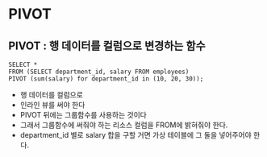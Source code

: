 # PIVOT

## PIVOT : 행 데이터를 컬럼으로 변경하는 함수

```text
SELECT * 
FROM (SELECT department_id, salary FROM employees) 
PIVOT (sum(salary) for department_id in (10, 20, 30));
```

* 행 데이터를 컬럼으로
* 인라인 뷰를 써야 한다
* PIVOT 뒤에는 그룹함수를 사용하는 것이다
* 그래서 그룹함수에 써줘야 하는 리소스 컬럼을 FROM에 밝혀줘야 한다.
* department\_id 별로 salary 합을 구할 거면 가상 테이블에 그 둘을 넣어주어야 한다.

